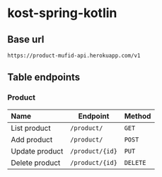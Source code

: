 # kost-spring-kotlin

## Base url

```
https://product-mufid-api.herokuapp.com/v1
```

## Table endpoints
### Product

| Name                         | Endpoint        | Method   |
|:-----------------------------|-----------------| -------- |
| List product                 | `/product/`     | `GET`    |
| Add product                  | `/product/`     | `POST`   |
| Update product               | `/product/{id}` | `PUT`    |
| Delete product               | `/product/{id}` | `DELETE` |